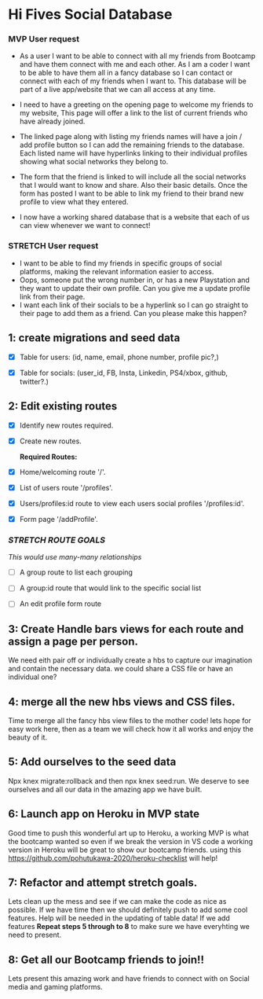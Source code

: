 
# Hi Fives Social Database 
### MVP User request

* As a user I want to be able to connect with all my friends from Bootcamp and have them connect with me and each other. As I am a coder I want to be able to have them all in a fancy database so I can contact or connect with each of my friends when I want to. This database will be part of a live app/website that we can all access at any time.

* I need to have a greeting on the opening page to welcome my friends to my website, This page will offer a link to the list of current friends who have already joined.
* The linked page along with listing my friends names will have a join / add profile button so I can add the remaining friends to the database. Each listed name will have hyperlinks linking to their individual profiles showing what social networks they belong to.
* The form that the friend is linked to will include all the social networks that I would want to know and share. Also their basic details. Once the form has posted I want to be able to link my friend to their brand new profile to view what they entered.
* I now have a working shared database that is a website that each of us can view whenever we want to connect!

### STRETCH User request

* I want to be able to find my friends in specific groups of social platforms, making the relevant information easier to access.
* Oops, someone put the wrong number in, or has a new Playstation and they want to update their own profile. Can you give me a update profile link from their page. 
* I want each link of their socials to be a hyperlink so I can go straight to their page to add them as a friend. Can you please make this happen?

## 1: create migrations and seed data

- [x] Table for users:
    (id, name, email, phone number, profile pic?,)

- [x] Table for socials:
    (user_id, FB, Insta, Linkedin, PS4/xbox, github, twitter?.)

<!-- We have created the home route and thats all so far -->
 ## 2: Edit existing routes 
- [x] Identify new routes required.  
- [x] Create new routes.

    **Required Routes:**

- [x] Home/welcoming route '/'.
- [x] List of users route '/profiles'.
- [x] Users/profiles:id route to view each users social profiles '/profiles:id'.
- [x] Form page '/addProfile'.

### *STRETCH ROUTE GOALS*
*This would use many-many relationships*
- [ ] A group route to list each grouping
- [ ] A group:id route that would link to the specific social list 
- [ ] An edit profile form route



<!-- Need to edit the existing hbs views such as the form which is not fit for purpose currently -->
## 3: Create Handle bars views for each route and assign a page per person.
We need eith pair off or individually create a hbs to capture our imagination and contain the necessary data. we could share a CSS file or have an individual one?

## 4: merge all the new hbs views and CSS files.
Time to merge all the fancy hbs view files to the mother code! lets hope for easy work here, then as a team we will check how it all works and enjoy the beauty of it.

## 5: Add ourselves to the seed data
Npx knex migrate:rollback and then npx knex seed:run. We deserve to see ourselves and all our data in the amazing app we have built.


## 6: Launch app on Heroku in MVP state
Good time to push this wonderful art up to Heroku, a working MVP is what the bootcamp wanted so even if we break the version in VS code a working version in Heroku will be great to show our bootcamp friends.
using this https://github.com/pohutukawa-2020/heroku-checklist will help!

## 7: Refactor and attempt stretch goals.
Lets clean up the mess and see if we can make the code as nice as possible. If we have time then we should definitely push to add some cool features. Help will be needed in the updating of table data! If we add features **Repeat steps 5 through to 8** to make sure we have everyhting we need to present. 

## 8: Get all our Bootcamp friends to join!!
Lets present this amazing work and have friends to connect with on Social media and gaming platforms.

